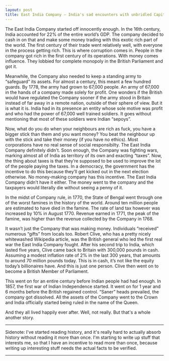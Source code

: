 ```yaml
---
layout: post
title: East India Company — India's sad encounters with unbridled Capitalism
---
```


The East India Company started off innocently enough. In the 16th century, India accounted for 22% of the entire world’s GDP. The company decided to cash in on that and make some money trading with this exotic rich part of the world. The first century of their trade went relatively well, with everyone in the process getting rich. This is where corruption comes in. People in the company got rich in the first century of its operations. With money comes influence. They lobbied for complete monopoly in the British Parliament and got it.

Meanwhile, the Company also needed to keep a standing army to “safeguard” its assets. For almost a century, this meant a few hundred guards. By 1778, the army had grown to 67,000 people. An army of 67,000 in the hands of a company made solely for profit. One wonders if the British would have regulated the Company sooner if the army stood in Britain instead of far away in a remote nation, outside of their sphere of view. But it is what it is. India had in its presence an entity whose sole motive was profit and who had the power of 67,000 well trained soldiers. It goes without mentioning that most of these soldiers were Indian “sepoys”.

Now, what do you do when your neighbours are rich as fuck, you have a bigger stick than them and you want money? You beat the neighbour up with the stick and take their money (if you have no ethics). Most corporations have no real sense of social responsibilty. The East India Company definitely didn't. Soon enough, the Company was fighting wars, marking almost all of India as territory of its own and exacting “taxes”. Now, the thing about taxes is that they’re supposed to be used to improve the lot of the people paying the taxes. In a democracy, the government has the incentive to do this because they’ll get kicked out in the next election otherwise. No money-making company has this incentive. The East India Company didn’t have it either. The money went to the company and the taxpayers would literally die without seeing a penny of it.

In the midst of Company rule, in 1770, the State of Bengal went through one of the worst famines in the history of the world. Around ten million people are estimated to have died in the famine. The rate of land tax however was increased by 10% in August 1770. Revenue earned in 1771, the peak of the famine, was higher than the revenue collected by the Company in 1768.

It wasn’t just the Company that was making money. Individuals “received” numerous “gifts” from locals too. Robert Clive, who has a pretty nicely whitewashed Wikipedia article, was the British general who led the first real war the East India Company fought. After his second trip to India, which lasted five years, Clive came back to Britain with 300,000 pounds in cash. Assuming a modest inflation rate of 2% in the last 300 years, that amounts to around 70 million pounds today. This is in cash, it’s not like the equity today’s billionaires have. And this is just one person. Clive then went on to become a British Member of Parliament.

This went on for an entire century before Indian people had had enough. In 1857, the first war of Indian Independence started. It went on for 1 year and 6 months before the British regained control. “Saner” heads prevailed, the company got dissolved. All the assets of the Company went to the Crown and India officially started being ruled in the name of the Queen.

And they all lived happily ever after. Well, not really. But that's a whole another story.

---
Sidenote: I've started reading history, and it's really hard to actually absorb history
without reading it more than once. I'm starting to write up stuff that interests me, so that
I have an incentive to read more than once, because writing up interesting stuff needs the actual facts to be verified.

---

